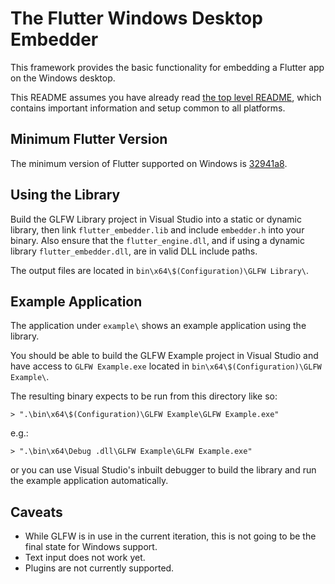 # The Flutter Windows Desktop Embedder

This framework provides the basic functionality for embedding a Flutter app on
the Windows desktop.

This README assumes you have already read [the top level README](../README.md),
which contains important information and setup common to all platforms.

## Minimum Flutter Version

The minimum version of Flutter supported on Windows is
[32941a8](https://github.com/flutter/flutter/commit/32941a8cc0df5d7653a5c2c40ffb180c4db1c15d).

## Using the Library

Build the GLFW Library project in Visual Studio into a static or dynamic library,
then link `flutter_embedder.lib` and include `embedder.h` into your binary. Also
ensure that the `flutter_engine.dll`, and if using a dynamic library
`flutter_embedder.dll`, are in valid DLL include paths.

The output files are located in `bin\x64\$(Configuration)\GLFW Library\`.

## Example Application

The application under `example\` shows an example application using the
library.

You should be able to build the GLFW Example project in Visual Studio and have
access to `GLFW Example.exe` located in `bin\x64\$(Configuration)\GLFW Example\`.

The resulting binary expects to be run from this directory like so:

```
> ".\bin\x64\$(Configuration)\GLFW Example\GLFW Example.exe"
```

e.g.:

```
> ".\bin\x64\Debug .dll\GLFW Example\GLFW Example.exe"
```

or you can use Visual Studio's inbuilt debugger to build the library and run the
example application automatically.

## Caveats

* While GLFW is in use in the current iteration, this is not going to be the
  final state for Windows support.
* Text input does not work yet.
* Plugins are not currently supported.
